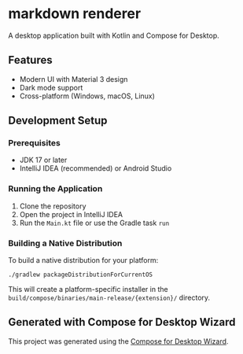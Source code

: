 # markdown renderer

A desktop application built with Kotlin and Compose for Desktop.

## Features

- Modern UI with Material 3 design
- Dark mode support
- Cross-platform (Windows, macOS, Linux)

## Development Setup

### Prerequisites

- JDK 17 or later
- IntelliJ IDEA (recommended) or Android Studio

### Running the Application

1. Clone the repository
2. Open the project in IntelliJ IDEA
3. Run the `Main.kt` file or use the Gradle task `run`

### Building a Native Distribution

To build a native distribution for your platform:

```
./gradlew packageDistributionForCurrentOS
```

This will create a platform-specific installer in the `build/compose/binaries/main-release/{extension}/` directory.

## Generated with Compose for Desktop Wizard

This project was generated using the [Compose for Desktop Wizard](https://github.com/zahid4kh/compose-for-desktop).